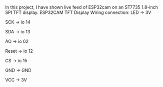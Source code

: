 In this project, I have shown live feed of ESP32cam on an ST7735 1.8-inch SPI TFT  display.
ESP32CAM TFT Display Wiring connection:
LED -> 3V

SCK -> io 14

SDA -> io 13

AO -> io 02

Reset -> io 12

CS -> io 15

GND -> GND

VCC -> 3V
